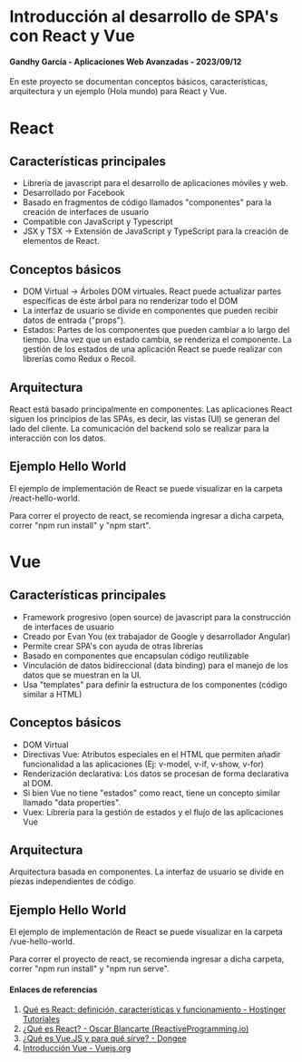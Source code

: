 # Introducción al desarrollo de SPA's con React y Vue
#### Gandhy García - Aplicaciones Web Avanzadas - 2023/09/12

En este proyecto se documentan conceptos básicos, características, arquitectura y un ejemplo (Hola mundo) para React y Vue.

# React

## Características principales

* Librería de javascript para el desarrollo de aplicaciones móviles y web.
* Desarrollado por Facebook
* Basado en fragmentos de código llamados "componentes" para la creación de interfaces de usuario
* Compatible con JavaScript y Typescript
* JSX y TSX -> Extensión de JavaScript y TypeScript para la creación de elementos de React.

## Conceptos básicos

* DOM Virtual -> Árboles DOM virtuales. React puede actualizar partes específicas de éste árbol para no renderizar todo el DOM
* La interfaz de usuario se divide en componentes que pueden recibir datos de entrada ("props").
* Estados: Partes de los componentes que pueden cambiar a lo largo del tiempo. Una vez que un estado cambia, se renderiza el componente. La gestión de los estados de una aplicación React se puede realizar con librerías como Redux o Recoil.

## Arquitectura

React está basado principalmente en componentes. Las aplicaciones React siguen los principios de las SPAs, es decir, las vistas (UI) se generan del lado del cliente. La comunicación del backend solo se realizar para la interacción con los datos.

## Ejemplo Hello World

El ejemplo de implementación de React se puede visualizar en la carpeta /react-hello-world.

Para correr el proyecto de react, se recomienda ingresar a dicha carpeta, correr "npm run install" y "npm start".

# Vue

## Características principales

* Framework progresivo (open source) de javascript para la construcción de interfaces de usuario
* Creado por Evan You (ex trabajador de Google y desarrollador Angular)
* Permite crear SPA's con ayuda de otras librerías
* Basado en componentes que encapsulan código reutilizable
* Vinculación de datos bidireccional (data binding) para el manejo de los datos que se muestran en la UI.
* Usa "templates" para definir la estructura de los componentes (código similar a HTML)

## Conceptos básicos

* DOM Virtual
* Directivas Vue: Atributos especiales en el HTML que permiten añadir funcionalidad a las aplicaciones (Ej: v-model, v-if, v-show, v-for)
* Renderización declarativa: Los datos se procesan de forma declarativa al DOM.
* Si bien Vue no tiene "estados" como react, tiene un concepto similar llamado "data properties".
* Vuex: Librería para la gestión de estados y el flujo de las aplicaciones Vue

## Arquitectura

Arquitectura basada en componentes. La interfaz de usuario se divide en piezas independientes de código.

## Ejemplo Hello World

El ejemplo de implementación de React se puede visualizar en la carpeta /vue-hello-world.

Para correr el proyecto de react, se recomienda ingresar a dicha carpeta, correr "npm run install" y "npm run serve".

#### Enlaces de referencias

1. [Qué es React: definición, características y funcionamiento - Hostinger Tutoriales](https://www.hostinger.es/tutoriales/que-es-react#Gestion_de_Estado)
2. [¿Qué es React? - Oscar Blancarte (ReactiveProgramming.io)](https://reactiveprogramming.io/blog/es/react/que-es-react)
3. [¿Qué es Vue.JS y para qué sirve? - Dongee](https://www.dongee.com/tutoriales/que-es-vue-js-para-que-sirve/)
4. [Introducción Vue - Vuejs.org](https://es.vuejs.org/v2/guide/)
